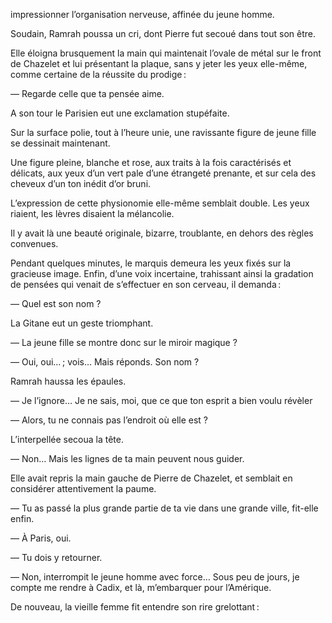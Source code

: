 impressionner l’organisation nerveuse, affinée du jeune homme.

Soudain, Ramrah poussa un cri, dont Pierre fut secoué dans tout son être.

Elle éloigna brusquement la main qui maintenait l’ovale de métal sur le front de Chazelet et lui présentant la plaque, sans y jeter les yeux elle-même, comme certaine de la réussite du prodige :

— Regarde celle que ta pensée aime.

A son tour le Parisien eut une exclamation stupéfaite.

Sur la surface polie, tout à l’heure unie, une ravissante figure de jeune
fille se dessinait maintenant.

Une figure pleine, blanche et rose, aux traits à la fois caractérisés et délicats, aux yeux d’un vert pale d’une étrangeté prenante, et sur cela des cheveux d’un ton inédit d’or bruni.

L’expression de cette physionomie elle-même semblait double. Les yeux
riaient, les lèvres disaient la mélancolie.

Il y avait là une beauté originale, bizarre, troublante, en dehors des règles convenues.

Pendant quelques minutes, le marquis demeura les yeux fixés sur la gracieuse image. Enfin, d’une voix incertaine, trahissant ainsi la gradation de pensées qui venait de s’effectuer en son cerveau, il demanda :

— Quel est son nom ?

La Gitane eut un geste triomphant.

— La jeune fille se montre donc sur le miroir magique ?

— Oui, oui… ; vois… Mais réponds. Son nom ?

Ramrah haussa les épaules.

— Je l’ignore… Je ne sais, moi, que ce que ton esprit a bien voulu révèler

— Alors, tu ne connais pas l’endroit où elle est ?

L’interpellée secoua la tête.

— Non… Mais les lignes de ta main peuvent nous guider.

Elle avait repris la main gauche de Pierre de Chazelet, et semblait en
considérer attentivement la paume.

— Tu as passé la plus grande partie de ta vie dans une grande ville,
fit-elle enfin.

— À Paris, oui.

— Tu dois y retourner.

— Non, interrompit le jeune homme avec force… Sous peu de jours, je compte me rendre à Cadix, et là, m’embarquer pour l’Amérique.

De nouveau, la vieille femme fit entendre son rire grelottant :
